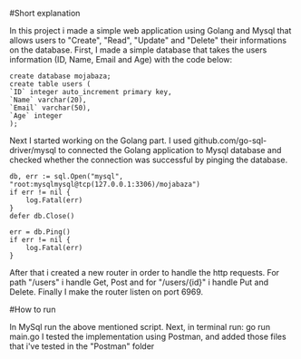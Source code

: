 #Short explanation

In this project i made a simple web application using Golang and Mysql that allows users to "Create", "Read", "Update" and "Delete" their informations on the database. 
First, I made a simple database that takes the users information (ID, Name, Email and Age) with the code below:
```
create database mojabaza;
create table users (
`ID` integer auto_increment primary key,
`Name` varchar(20),
`Email` varchar(50),
`Age` integer
);
```

Next I started working on the Golang part. 
I used github.com/go-sql-driver/mysql to connected the Golang application to Mysql database and checked whether the connection was successful by pinging the database.

```
db, err := sql.Open("mysql", "root:mysqlmysql@tcp(127.0.0.1:3306)/mojabaza")
if err != nil {
	log.Fatal(err)
}
defer db.Close()

err = db.Ping()
if err != nil {
	log.Fatal(err)
}
```

After that i created a new router in order to handle the http requests. For path "/users" i handle Get, Post and for "/users/{id}" i handle Put and Delete.
Finally I make the router listen on port 6969.

#How to run

In MySql run the above mentioned script. 
Next, in terminal run: go run main.go
I tested the implementation using Postman, and added those files that i've tested in the "Postman" folder

